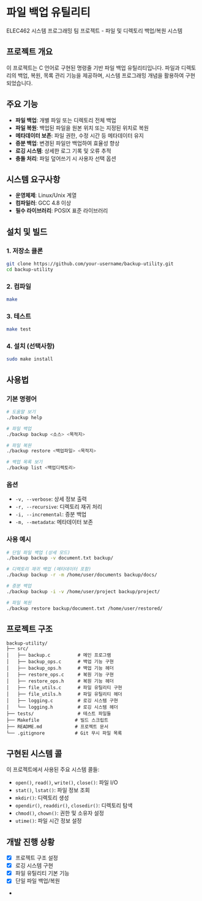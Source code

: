 # 파일 백업 유틸리티

ELEC462 시스템 프로그래밍 팀 프로젝트 - 파일 및 디렉토리 백업/복원 시스템

## 프로젝트 개요

이 프로젝트는 C 언어로 구현된 명령줄 기반 파일 백업 유틸리티입니다. 파일과 디렉토리의 백업, 복원, 목록 관리 기능을 제공하며, 시스템 프로그래밍 개념을 활용하여 구현되었습니다.

## 주요 기능

- **파일 백업**: 개별 파일 또는 디렉토리 전체 백업
- **파일 복원**: 백업된 파일을 원본 위치 또는 지정된 위치로 복원
- **메타데이터 보존**: 파일 권한, 수정 시간 등 메타데이터 유지
- **증분 백업**: 변경된 파일만 백업하여 효율성 향상
- **로깅 시스템**: 상세한 로그 기록 및 오류 추적
- **충돌 처리**: 파일 덮어쓰기 시 사용자 선택 옵션

## 시스템 요구사항

- **운영체제**: Linux/Unix 계열
- **컴파일러**: GCC 4.8 이상
- **필수 라이브러리**: POSIX 표준 라이브러리

## 설치 및 빌드

### 1. 저장소 클론
```bash
git clone https://github.com/your-username/backup-utility.git
cd backup-utility
```

### 2. 컴파일
```bash
make
```

### 3. 테스트
```bash
make test
```

### 4. 설치 (선택사항)
```bash
sudo make install
```

## 사용법

### 기본 명령어

```bash
# 도움말 보기
./backup help

# 파일 백업
./backup backup <소스> <목적지>

# 파일 복원  
./backup restore <백업파일> <목적지>

# 백업 목록 보기
./backup list <백업디렉토리>
```

### 옵션

- `-v, --verbose`: 상세 정보 출력
- `-r, --recursive`: 디렉토리 재귀 처리
- `-i, --incremental`: 증분 백업
- `-m, --metadata`: 메타데이터 보존

### 사용 예시

```bash
# 단일 파일 백업 (상세 모드)
./backup backup -v document.txt backup/

# 디렉토리 재귀 백업 (메타데이터 포함)
./backup backup -r -m /home/user/documents backup/docs/

# 증분 백업
./backup backup -i -v /home/user/project backup/project/

# 파일 복원
./backup restore backup/document.txt /home/user/restored/
```

## 프로젝트 구조

```
backup-utility/
├── src/
│   ├── backup.c          # 메인 프로그램
│   ├── backup_ops.c      # 백업 기능 구현
│   ├── backup_ops.h      # 백업 기능 헤더
│   ├── restore_ops.c     # 복원 기능 구현
│   ├── restore_ops.h     # 복원 기능 헤더
│   ├── file_utils.c      # 파일 유틸리티 구현
│   ├── file_utils.h      # 파일 유틸리티 헤더
│   ├── logging.c         # 로깅 시스템 구현
│   └── logging.h         # 로깅 시스템 헤더
├── tests/                # 테스트 파일들
├── Makefile             # 빌드 스크립트
├── README.md            # 프로젝트 문서
└── .gitignore           # Git 무시 파일 목록
```

## 구현된 시스템 콜

이 프로젝트에서 사용된 주요 시스템 콜들:

- `open()`, `read()`, `write()`, `close()`: 파일 I/O
- `stat()`, `lstat()`: 파일 정보 조회
- `mkdir()`: 디렉토리 생성
- `opendir()`, `readdir()`, `closedir()`: 디렉토리 탐색
- `chmod()`, `chown()`: 권한 및 소유자 설정
- `utime()`: 파일 시간 정보 설정

## 개발 진행 상황

- [x] 프로젝트 구조 설정
- [x] 로깅 시스템 구현
- [x] 파일 유틸리티 기본 기능
- [x] 단일 파일 백업/복원
-
